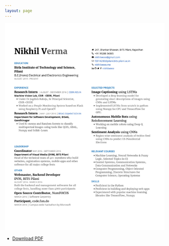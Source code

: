 ```yaml
---
layout: page
---
```


<img src="/files/resume.jpg" alt="">

<ul class="pager main-pager">
  <li>
    <a href="/files/resume.pdf">Download PDF</a>
  </li>
</ul>

